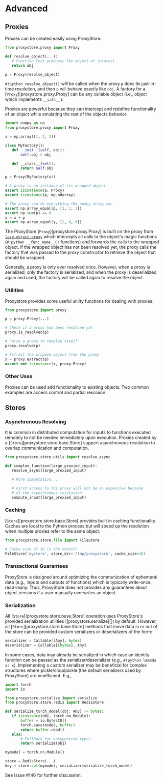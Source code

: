 # Advanced

## Proxies

Proxies can be created easily using ProxyStore.

```python
from proxystore.proxy import Proxy

def resolve_object(...):
   # Function that produces the object of interest
   return obj

p = Proxy(resolve_object)
```

`#!python resolve_object()` will be called when the proxy `p` does its
just-in-time resolution, and then `p` will behave exactly like `obj`.
A factory for a [`Proxy`][proxystore.proxy.Proxy] can be
any callable object (i.e., object which implements `__call__`).

Proxies are powerful because they can intercept and redefine functionality of
an object while emulating the rest of the objects behavior.

```python
import numpy as np
from proxystore.proxy import Proxy

x = np.array([1, 2, 3])

class MyFactory():
   def __init__(self, obj):
       self.obj = obj

   def __class__(self):
       return self.obj

p = Proxy(MyFactory(x))

# A proxy is an instance of its wrapped object
assert isinstance(p, Proxy)
assert isinstance(p, np.ndarray)

# The proxy can do everything the numpy array can
assert np.array_equal(p, [1, 2, 3])
assert np.sum(p) == 6
y = x + p
assert np.array_equal(y, [2, 4, 6])
```

The ProxyStore [`Proxy`][proxystore.proxy.Proxy] is built on the proxy
from [`lazy-object-proxy`](https://github.com/ionelmc/python-lazy-object-proxy)
which intercepts all calls to the object's magic functions
(`#!python __func_name__()` functions) and forwards the calls to the wrapped
object. If the wrapped object has not been resolved yet, the proxy calls the
factory that was passed to the proxy constructor to retrieve the object that
should be wrapped.

Generally, a proxy is only ever resolved once.
However, when a proxy is serialized, only the factory is serialized, and when
the proxy is deserialized again and used, the factory will be called again to
resolve the object.

### Utilities

Proxystore provides some useful utility functions for dealing with proxies.

```python
from proxystore import proxy

p = proxy.Proxy(...)

# Check if a proxy has been resolved yet
proxy.is_resolved(p)

# Force a proxy to resolve itself
proxy.resolve(p)

# Extract the wrapped object from the proxy
x = proxy.extract(p)
assert not isinstance(x, proxy.Proxy)
```

### Other Uses

Proxies can be used add functionality to existing objects.
Two common examples are access control and partial resoluion.

## Stores

### Asynchronous Resolving

It is common in distributed computation for inputs to functions executed
remotely to not be needed immediately upon execution.
Proxies created by a [`Store`][proxystore.store.base.Store] support
asynchronous resolution to overlap communication and computation.

```python
from proxystore.store.utils import resolve_async

def complex_function(large_proxied_input):
   resolve_async(large_proxied_input)

   # More computation...

   # First access to the proxy will not be as expensive because
   # of the asynchronous resolution
   compute_input(large_proxied_input)
```

### Caching

[`Store`][proxystore.store.base.Store] provides built in caching functionality.
Caches are local to the Python process but will speed up the resolution when
multiple proxies refer to the same object.

```python
from proxystore.store.file import FileStore

# Cache size of 16 is the default
FileStore('mystore', store_dir='/tmp/proxystore', cache_size=16)
```

### Transactional Guarantees

ProxyStore is designed around optimizing the communication of ephemeral data
(e.g., inputs and outputs of functions) which is typically write-once,
read-many. Thus, ProxyStore does not provides any guarantees about object
versions if a user manually overwrites an object.

### Serialization

All [`Store`][proxystore.store.base.Store] operation uses ProxyStore's provided
serialization utilities ([proxystore.serialize][]) by default. However,
all [`Store`][proxystore.store.base.Store] methods that move data in or out of
the store can be provided custom serializers or deserializers of the form:

```python
serializer = Callable[[Any], bytes]
deserializer = Callable[[bytes], Any]
```

In some cases, data may already be serialized in which case an identity
function can be passed as the serializer/deserializer (e.g., `#!python lambda x: x`).
Implementing a custom serializer may be beneficial for complex structures
where pickle/cloudpickle (the default serializers used by ProxyStore) are
innefficient. E.g.,

```python
import torch
import io

from proxystore.serialize import serialize
from proxystore.store.redis import RedisStore

def serialize_torch_model(obj: Any) -> bytes:
   if isinstance(obj, torch.nn.Module):
       buffer = io.BytesIO()
       torch.save(model, buffer)
       return buffer.read()
   else:
       # Fallback for unsupported types
       return serialize(obj)

mymodel = torch.nn.Module()

store = RedisStore(...)
key = store.set(mymodel, serializer=serialize_torch_model)
```

See Issue #146 for further discussion.

